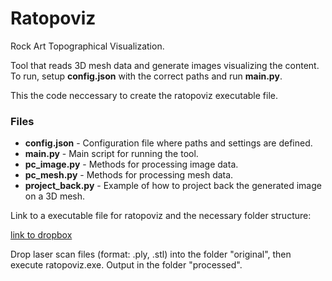 
# Ratopoviz

Rock Art Topographical Visualization.

Tool that reads 3D mesh data and generate images visualizing the content. To run, setup **config.json** with the correct paths and run **main.py**.

This the code neccessary to create the ratopoviz executable file.

### Files

- **config.json** - Configuration file where paths and settings are defined.
- **main.py** - Main script for running the tool.
- **pc_image.py** - Methods for processing image data.
- **pc_mesh.py** - Methods for processing mesh data.
- **project_back.py** - Example of how to project back the generated image on a 3D mesh.

Link to a executable file for ratopoviz and the necessary folder structure:

[link to dropbox](https://www.dropbox.com/s/nflb82fdfgdrqcx/ratopoviz.zip?dl=1)

Drop laser scan files (format: .ply, .stl) into the folder "original", then execute ratopoviz.exe. Output in the folder "processed".
